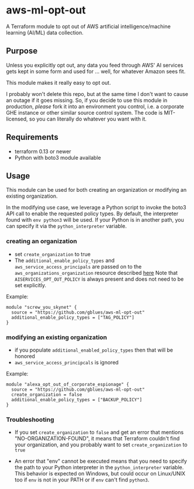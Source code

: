 # aws-ml-opt-out

A Terraform module to opt out of AWS artificial intelligence/machine learning (AI/ML) data collection.

## Purpose

Unless you explicitly opt out, any data you feed through AWS' AI services gets kept in some form and used for ...
well, for whatever Amazon sees fit.

This module makes it really easy to opt out.

I probably won't delete this repo, but at the same time I don't want to cause an outage if it goes
missing. So, if you decide to use this module in production, *please* fork it into an environment
you control, i.e. a corporate GHE instance or other similar source control system. The code is MIT-licensed,
so you can literally do whatever you want with it.

## Requirements
- terraform 0.13 or newer
- Python with boto3 module available

## Usage

This module can be used for both creating an organization or modifying an existing organization.

In the modifying use case, we leverage a Python script to invoke the boto3 API call to enable the
requested policy types. By default, the interpreter found with `env python3` will be used. If your
Python is in another path, you can specify it via the `python_interpreter` variable.

### creating an organization
- set `create_organization` to true
- The `additional_enable_policy_types` and `aws_service_access_principals` are passed on to the
  `aws_organizations_organization` resource described [here](https://registry.terraform.io/providers/hashicorp/aws/latest/docs/resources/organizations_organization)
  Note that `AISERVICES_OPT_OUT_POLICY` is always present and does not need to be set explicitly.

Example:
```hcl
module "screw_you_skynet" {
  source = "https://github.com/gblues/aws-ml-opt-out"
  additional_enable_policy_types = ["TAG_POLICY"]
}
```

### modifying an existing organization
- if you populate `additional_enabled_policy_types` then that will be honored
- `aws_service_access_principcals` is ignored

Example:
```hcl
module "alexa_opt_out_of_corporate_espionage" {
  source = "https://github.com/gblues/aws-ml-opt-out"
  create_organization = false
  additional_enable_policy_types = ["BACKUP_POLICY"]
}
```

### Troubleshooting

* If you set `create_organization` to `false` and get an error that mentions "NO-ORGANIZATION-FOUND", it means
  that Terraform couldn't find your organization, and you probably want to set `create_organization` to `true`
  
* An error that "env" cannot be executed means that you need to specify the path to your Python interpreter
  in the `python_interpreter` variable. This behavior is expected on Windows, but could occur on Linux/UNIX too
  if `env` is not in your PATH or if `env` can't find `python3`.
  
